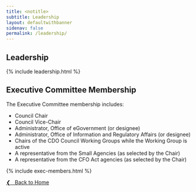 ```yaml
---
title: <notitle>
subtitle: Leadership
layout: defaultwithbanner
sidenav: false
permalink: /leadership/
---
```


## Leadership

{% include leadership.html %}

## Executive Committee Membership
The Executive Committee membership includes:

* Council Chair
* Council Vice-Chair
* Administrator, Office of eGovernment (or designee) 
* Administrator, Office of Information and Regulatory Affairs (or designee)
* Chairs of the CDO Council Working Groups while the Working Group is active
* A representative from the Small Agencies (as selected by the Chair)
* A representative from the CFO Act agencies (as selected by the Chair)


{% include exec-members.html %}

<a href="{{site.baseurl}}">&#10094; &nbsp; Back to Home</a><br>

